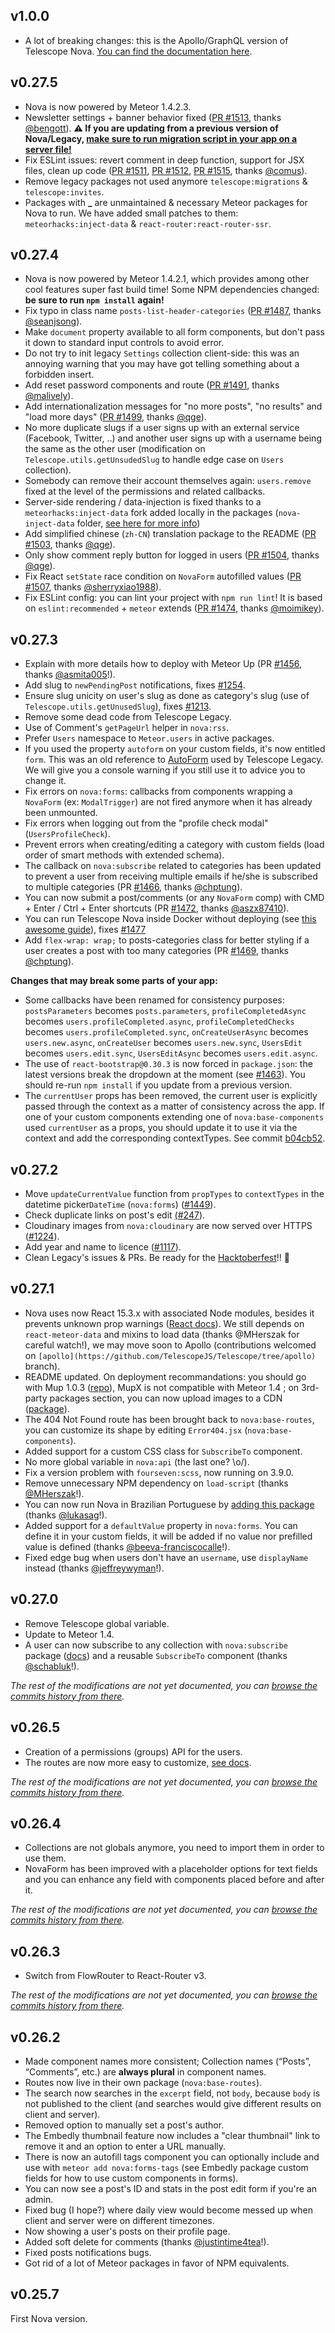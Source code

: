## v1.0.0
- A lot of breaking changes: this is the Apollo/GraphQL version of Telescope Nova. [You can find the documentation here](http://nova-docs.telescopeapp.org/).

## v0.27.5

- Nova is now powered by Meteor 1.4.2.3.
- Newsletter settings + banner behavior fixed ([PR #1513](https://github.com/TelescopeJS/Telescope/pull/1513), thanks [@bengott](https://github.com/bengott)). **⚠️ If you are updating from a previous version of Nova/Legacy, [make sure to run migration script in your app on a server file!](https://github.com/bengott/Telescope/blob/e714aab27b323aee5ddbb97a5ece01a3cdc0e76f/packages/_nova-migrations/lib/server/migrations.js#L746-L782)**
- Fix ESLint issues: revert comment in deep function, support for JSX files, clean up code ([PR #1511](https://github.com/TelescopeJS/Telescope/pull/1511), [PR #1512](https://github.com/TelescopeJS/Telescope/pull/1512), [PR #1515](https://github.com/TelescopeJS/Telescope/pull/1515), thanks [@comus](https://github.com/comus)).
- Remove legacy packages not used anymore `telescope:migrations` & `telescope:invites`.
- Packages with **_** are unmaintained & necessary Meteor packages for Nova to run. We have added small patches to them: `meteorhacks:inject-data` & `react-router:react-router-ssr`.

## v0.27.4

- Nova is now powered by Meteor 1.4.2.1, which provides among other cool features super fast build time! Some NPM dependencies changed: **be sure to run `npm install` again!**
- Fix typo in class name `posts-list-header-categories` ([PR #1487](https://github.com/TelescopeJS/Telescope/pull/1487), thanks [@seanjsong](https://github.com/seanjsong)).
- Make `document` property available to all form components, but don't pass it down to standard input controls to avoid error.
- Do not try to init legacy `Settings` collection client-side: this was an annoying warning that you may have got telling something about a forbidden insert.
- Add reset password components and route ([PR #1491](https://github.com/TelescopeJS/Telescope/pull/1491), thanks [@malively](https://github.com/malively)).
- Add internationalization messages for "no more posts", "no results" and "load more days" ([PR #1499](https://github.com/TelescopeJS/Telescope/pull/1499), thanks [@qge](https://github.com/qge)).
- No more duplicate slugs if a user signs up with an external service (Facebook, Twitter, ..) and another user signs up with a username being the same as the other user (modification on `Telescope.utils.getUnsudedSlug` to handle edge case on `Users` collection).
- Somebody can remove their account themselves again: `users.remove` fixed at the level of the permissions and related callbacks.
- Server-side rendering / data-injection is fixed thanks to a `meteorhacks:inject-data` fork added locally in the packages (`nova-inject-data` folder, [see here for more info](https://github.com/TelescopeJS/Telescope/commit/f988686653b21896c3f5d321f30c34c1b5778628#diff-8f4ee0b18f5c4673b79684ee3c7d2430))
- Add simplified chinese (`zh-CN`) translation package to the README ([PR #1503](https://github.com/TelescopeJS/Telescope/pull/1503), thanks [@qge](https://github.com/qge)).
- Only show comment reply button for logged in users ([PR #1504](https://github.com/TelescopeJS/Telescope/pull/1504), thanks [@qge](https://github.com/qge)).
- Fix React `setState` race condition on `NovaForm` autofilled values ([PR #1507](https://github.com/TelescopeJS/Telescope/pull/1507), thanks [@sherryxiao1988](https://github.com/sherryxiao1988)).
- Fix ESLint config: you can lint your project with `npm run lint`! It is based on `eslint:recommended` + `meteor` extends ([PR #1474](https://github.com/TelescopeJS/Telescope/pull/1474), thanks [@moimikey](https://github.com/moimikey)).

## v0.27.3

- Explain with more details how to deploy with Meteor Up (PR [#1456](https://github.com/TelescopeJS/Telescope/pull/1456), thanks [@asmita005](https://github.com/asmita005)!).
- Add slug to `newPendingPost` notifications, fixes [#1254](https://github.com/TelescopeJS/Telescope/issues/1254).
- Ensure slug unicity on user's slug as done as category's slug (use of `Telescope.utils.getUnusedSlug`), fixes [#1213](https://github.com/TelescopeJS/Telescope/issues/1213).
- Remove some dead code from Telescope Legacy.
- Use of Comment's `getPageUrl` helper in `nova:rss`.
- Prefer `Users` namespace to `Meteor.users` in active packages.
- If you used the property `autoform` on your custom fields, it's now entitled `form`. This was an old reference to [AutoForm](https://github.com/aldeed/meteor-autoform) used by Telescope Legacy. We will give you a console warning if you still use it to advice you to change it.
- Fix errors on `nova:forms`: callbacks from components wrapping a `NovaForm` (ex: `ModalTrigger`) are not fired anymore when it has already been unmounted.
- Fix errors when logging out from the "profile check modal" (`UsersProfileCheck`).
- Prevent errors when creating/editing a category with custom fields (load order of smart methods with extended schema).
- The callback on `nova:subscribe` related to categories has been updated to prevent a user from receiving multiple emails if he/she is subscribed to multiple categories (PR [#1466](https://github.com/TelescopeJS/Telescope/pull/1466), thanks [@chptung](https://github.com/chptung)).
- You can now submit a post/comments (or any `NovaForm` comp) with CMD + Enter / Ctrl + Enter shortcuts (PR [#1472](https://github.com/TelescopeJS/Telescope/pull/1472), thanks [@aszx87410](https://github.com/aszx87410)).
- You can run Telescope Nova inside Docker without deploying (see [this awesome guide](http://spartatek.se/meteor_blog/docker/2016/01/12/running-telescope.html)), fixes [#1477](https://github.com/TelescopeJS/Telescope/issues/1477)
- Add `flex-wrap: wrap;` to posts-categories class for better styling if a user creates a post with too many categories (PR [#1469](https://github.com/TelescopeJS/Telescope/pull/1469), thanks [@chptung](https://github.com/chptung)).

**Changes that may break some parts of your app:**
- Some callbacks have been renamed for consistency purposes: `postsParameters` becomes `posts.parameters`, `profileCompletedAsync` becomes `users.profileCompleted.async`, `profileCompletedChecks` becomes `users.profileCompleted.sync`, `onCreateUserAsync` becomes `users.new.async`, `onCreateUser` becomes `users.new.sync`, `UsersEdit` becomes `users.edit.sync`, `UsersEditAsync` becomes `users.edit.async`.
- The use of `react-bootstrap@0.30.3` is now forced in `package.json`: the latest versions break the dropdown at the moment (see [#1463](https://github.com/TelescopeJS/Telescope/issues/1463)). You should re-run `npm install` if you update from a previous version.
- The `currentUser` props has been removed, the current user is explicitly passed through the context as a matter of consistency across the app. If one of your custom components extending one of `nova:base-components` used `currentUser` as a props, you should update it to use it via the context and add the corresponding contextTypes. See commit [b04cb52](https://github.com/TelescopeJS/Telescope/commit/b04cb5247027fc431f7aa1704ef823ac8ce5fdd1).

## v0.27.2

- Move `updateCurrentValue` function from `propTypes` to `contextTypes` in the datetime picker`DateTime` (`nova:forms`) ([#1449](https://github.com/TelescopeJS/Telescope/issues/1449)).
- Check duplicate links on post's edit [(#247](https://github.com/TelescopeJS/Telescope/issues/247)).
- Cloudinary images from `nova:cloudinary` are now served over HTTPS ([#1224](https://github.com/TelescopeJS/Telescope/issues/1224)).
- Add year and name to licence ([#1117](https://github.com/TelescopeJS/Telescope/issues/1117)).
- Clean Legacy's issues & PRs. Be ready for the [Hacktoberfest](https://hacktoberfest.digitalocean.com/)!! 🍻

## v0.27.1

- Nova uses now React 15.3.x with associated Node modules, besides it prevents unknown prop warnings ([React docs](https://facebook.github.io/react/warnings/unknown-prop.html)). We still depends on `react-meteor-data` and mixins to load data (thanks @MHerszak for careful watch!), we may move soon to Apollo (contributions welcomed on `[apollo](https://github.com/TelescopeJS/Telescope/tree/apollo)` branch).
- README updated. On deployment recommandations: you should go with Mup 1.0.3 ([repo](https://github.com/kadirahq/meteor-up)), MupX is not compatible with Meteor 1.4 ; on 3rd-party packages section, you can now upload images to a CDN ([package](https://github.com/xavcz/nova-forms-upload)).
- The 404 Not Found route has been brought back to `nova:base-routes`, you can customize its shape by editing `Error404.jsx` (`nova:base-components`).
- Added support for a custom CSS class for `SubscribeTo` component.
- No more global variable in `nova:api` (the last one? \o/).
- Fix a version problem with `fourseven:scss`, now running on 3.9.0.
- Remove unnecessary NPM dependency on `load-script` (thanks [@MHerszak](https://github.com/mherszak)!).
- You can now run Nova in Brazilian Portuguese by [adding this package](https://github.com/lukasag/nova-i18n-pt-br) (thanks [@lukasag](https://github.com/lukasag)!).
- Added support for a `defaultValue` property in `nova:forms`. You can define it in your custom fields, it will be added if no value nor prefilled value is defined (thanks [@beeva-franciscocalle](https://github.com/beeva-franciscocalle)!).
- Fixed edge bug when users don't have an `username`, use `displayName` instead (thanks [@jeffreywyman](https://github.com/jeffreywyman)!).

## v0.27.0

- Remove Telescope global variable.
- Update to Meteor 1.4.
- A user can now subscribe to any collection with `nova:subscribe` package ([docs](https://github.com/TelescopeJS/Telescope/tree/master/packages/nova-subscribe)) and a reusable `SubscribeTo` component (thanks [@schabluk](https://github.com/schabluk)!).

*The rest of the modifications are not yet documented, you can [browse the commits history from there](https://github.com/TelescopeJS/Telescope/commits/2b34713c0b6dbf094668f8a87d007443a1e2c580).*

## v0.26.5

- Creation of a permissions (groups) API for the users.
- The routes are now more easy to customize, [see docs](https://github.com/TelescopeJS/Telescope/tree/master#routes).

*The rest of the modifications are not yet documented, you can [browse the commits history from there](https://github.com/TelescopeJS/Telescope/commits/cfc52b1158f3dd9cfc98ef5081f558112dc3c3cc).*

## v0.26.4

- Collections are not globals anymore, you need to import them in order to use them.
- NovaForm has been improved with a placeholder options for text fields and you can enhance any field with components placed before and after it.

*The rest of the modifications are not yet documented, you can [browse the commits history from there](https://github.com/TelescopeJS/Telescope/commits/4f61940b07c48c6b3c7f13a47002c0199652a346).*

## v0.26.3

- Switch from FlowRouter to React-Router v3.

*The rest of the modifications are not yet documented, you can [browse the commits history from there](https://github.com/TelescopeJS/Telescope/commits/7b8624f709b6130fa8f93a141775491dc2455bbf).*

## v0.26.2

- Made component names more consistent; Collection names (“Posts”, “Comments”, etc.) are **always plural** in component names.
- Routes now live in their own package (`nova:base-routes`).
- The search now searches in the `excerpt` field, not `body`, because `body` is not published to the client (and searches would give different results on client and server). 
- Removed option to manually set a post's author. 
- The Embedly thumbnail feature now includes a "clear thumbnail" link to remove it and an option to enter a URL manually. 
- There is now an autofill tags component you can optionally include and use with `meteor add nova:forms-tags` (see Embedly package custom fields for how to use custom components in forms).
- You can now see a post's ID and stats in the post edit form if you're an admin.
- Fixed bug (I hope?) where daily view would become messed up when client and server were on different timezones.
- Now showing a user's posts on their profile page. 
- Added soft delete for comments (thanks [@justintime4tea](https://github.com/justintime4tea)!).
- Fixed posts notifications bugs. 
- Got rid of a lot of Meteor packages in favor of NPM equivalents.

## v0.25.7

First Nova version. 
